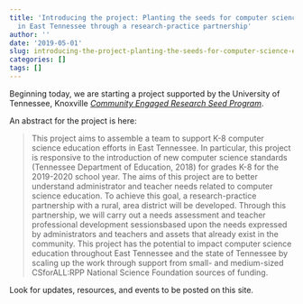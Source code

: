```yaml
---
title: 'Introducing the project: Planting the seeds for computer science education
  in East Tennessee through a research-practice partnership'
author: ''
date: '2019-05-01'
slug: introducing-the-project-planting-the-seeds-for-computer-science-education-in-east-tennessee-through-a-research-practice-partnership
categories: []
tags: []
---
```


Beginning today, we are starting a project supported by the University of Tennessee, Knoxville [*Community Engaged Research Seed Program*](https://research.utk.edu/2019-research-seed-program-recipients/).

An abstract for the project is here:

> This project aims to assemble a team to support K-8 computer science education efforts in East Tennessee. In particular, this project is responsive to the introduction of new computer science standards (Tennessee Department of Education, 2018) for grades K-8 for the 2019-2020 school year. The aims of this project are to better understand administrator and teacher needs related to computer science education. To achieve this goal, a research-practice partnership with a rural, area district will be developed. Through this partnership, we will carry out a needs assessment and teacher professional development sessionsbased upon the needs expressed by administrators and teachers and assets that already exist in the community. This project has the potential to impact computer science education throughout East Tennessee and the state of Tennessee by scaling up the work through support from small- and medium-sized CSforALL:RPP National Science Foundation sources of funding. 

Look for updates, resources, and events to be posted on this site.